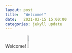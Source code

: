 ```yaml
---
layout: post
title:  "Welcome!"
date:   2021-02-15 15:00:00
categories: jekyll update
---
```

Welcome!
<a href="{{ site.baseurl}}/index.html"><img src="https://archive.org/download/uncivunsci_launch/uncivunsci_launch.png" height="10%" width="10%"></a>

